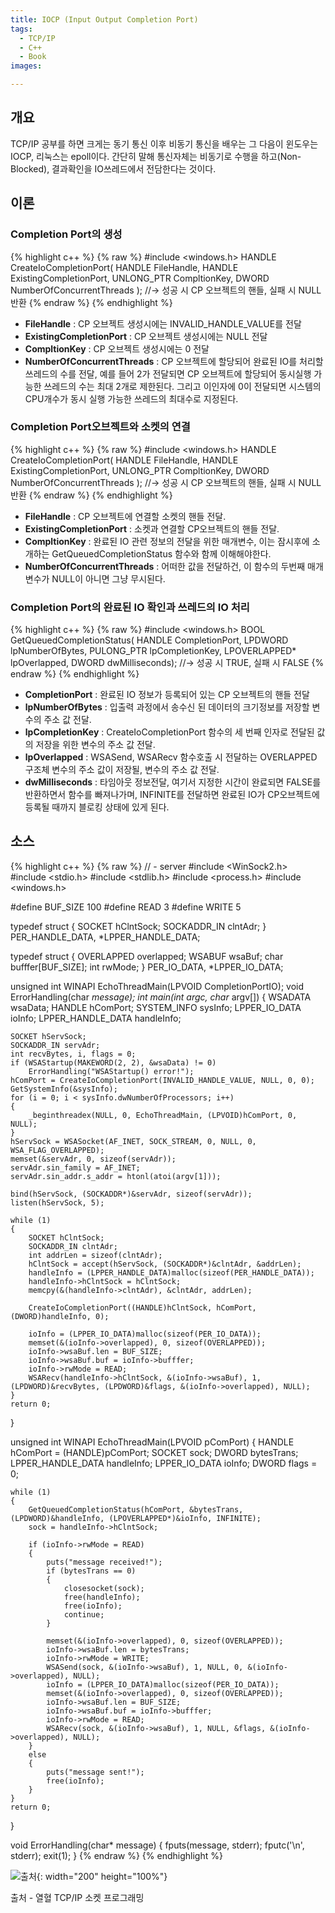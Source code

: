 ```yaml
---
title: IOCP (Input Output Completion Port) 
tags:
  - TCP/IP
  - C++
  - Book
images:

---
```


## 개요

  TCP/IP 공부를 하면 크게는 동기 통신 이후 비동기 통신을 배우는 그 다음이 윈도우는 IOCP, 리눅스는 epoll이다.
  간단히 말해 통신자체는 비동기로 수행을 하고(Non-Blocked), 결과확인을 IO쓰레드에서 전담한다는 것이다.
<!--more-->

## 이론

### Completion Port의 생성

{% highlight c++ %}
    {% raw %}
 #include <windows.h>
 HANDLE CreateIoCompletionPort( HANDLE FileHandle, HANDLE ExistingCompletionPort, UNLONG_PTR CompltionKey, DWORD NumberOfConcurrentThreads );
//-> 성공 시 CP 오브젝트의 핸들, 실패 시 NULL 반환
    {% endraw %}
{% endhighlight %}

 - **FileHandle**                 : CP 오브젝트 생성시에는 INVALID_HANDLE_VALUE를 전달
 - **ExistingCompletionPort**     : CP 오브젝트 생성시에는 NULL 전달
 - **CompltionKey**               : CP 오브젝트 생성시에는 0 전달
 - **NumberOfConcurrentThreads**  : CP 오브젝트에 할당되어 완료된 IO를 처리할 쓰레드의 수를 전달, 예를 들어 2가 전달되면 CP 오브젝트에 할당되어 동시실행 가능한 쓰레드의 수는 최대 2개로 제한된다. 그리고 이인자에 0이 전달되면 시스템의 CPU개수가 동시 실행 가능한 쓰레드의 최대수로 지정된다.


### Completion Port오브젝트와 소켓의 연결

{% highlight c++ %}
    {% raw %}
 #include <windows.h>
 HANDLE CreateIoCompletionPort( HANDLE FileHandle, HANDLE ExistingCompletionPort, UNLONG_PTR CompltionKey, DWORD NumberOfConcurrentThreads );
//-> 성공 시 CP 오브젝트의 핸들, 실패 시 NULL 반환
    {% endraw %}
{% endhighlight %}

 - **FileHandle**                   : CP 오브젝트에 연결할 소켓의 핸들 전달.
 - **ExistingCompletionPort**		: 소켓과 연결할 CP오브젝트의 핸들 전달.
 - **CompltionKey**			        : 완료된 IO 관련 정보의 전달을 위한 매개변수, 이는 잠시후에 소개하는 GetQueuedCompletionStatus 함수와 함께 이해해야한다.
 - **NumberOfConcurrentThreads**	: 어떠한 값을 전달하건, 이 함수의 두번째 매개변수가 NULL이 아니면 그냥 무시된다.


### Completion Port의 완료된 IO 확인과 쓰레드의 IO 처리

{% highlight c++ %}
    {% raw %}
 #include <windows.h>
 BOOL GetQueuedCompletionStatus( HANDLE CompletionPort, LPDWORD lpNumberOfBytes, PULONG_PTR lpCompletionKey, LPOVERLAPPED* lpOverlapped, DWORD dwMilliseconds);
//-> 성공 시 TRUE, 실패 시 FALSE
   {% endraw %}
{% endhighlight %}

 - **CompletionPort**	: 완료된 IO 정보가 등록되어 있는 CP 오브젝트의 핸들 전달
 - **lpNumberOfBytes**	: 입출력 과정에서 송수신 된 데이터의 크기정보를 저장할 변수의 주소 값 전달.
 - **lpCompletionKey**	: CreateIoCompletionPort 함수의 세 번째 인자로 전달된 값의 저장을 위한 변수의 주소 값 전달.
 - **lpOverlapped**		: WSASend, WSARecv 함수호출 시 전달하는 OVERLAPPED 구조체 변수의 주소 값이 저장될, 변수의 주소 값 전달.
 - **dwMilliseconds**	: 타임아웃 정보전달, 여기서 지정한 시간이 완료되면 FALSE를 반환하면서 함수를 빠져나가며, INFINITE를 전달하면 완료된 IO가 CP오브젝트에 등록될 때까지 블로킹 상태에 있게 된다.

## 소스

{% highlight c++ %}
    {% raw %}
// - server
#include <WinSock2.h>
#include <stdio.h>
#include <stdlib.h>
#include <process.h>
#include <windows.h>

#define  BUF_SIZE 100
#define READ 3
#define WRITE 5

typedef struct
{
	SOCKET hClntSock;
	SOCKADDR_IN clntAdr;
} PER_HANDLE_DATA, *LPPER_HANDLE_DATA;

typedef struct 
{
	OVERLAPPED overlapped;
	WSABUF wsaBuf;
	char bufffer[BUF_SIZE];
	int rwMode;
} PER_IO_DATA, *LPPER_IO_DATA;

unsigned int WINAPI EchoThreadMain(LPVOID CompletionPortIO);
void ErrorHandling(char *message);
int main(int argc, char* argv[])
{
	WSADATA wsaData;
	HANDLE hComPort;
	SYSTEM_INFO sysInfo;
	LPPER_IO_DATA ioInfo;
	LPPER_HANDLE_DATA handleInfo;

	SOCKET hServSock;
	SOCKADDR_IN servAdr;
	int recvBytes, i, flags = 0;
	if (WSAStartup(MAKEWORD(2, 2), &wsaData) != 0)
		ErrorHandling("WSAStartup() error!");
	hComPort = CreateIoCompletionPort(INVALID_HANDLE_VALUE, NULL, 0, 0);
	GetSystemInfo(&sysInfo);
	for (i = 0; i < sysInfo.dwNumberOfProcessors; i++)
	{
		_beginthreadex(NULL, 0, EchoThreadMain, (LPVOID)hComPort, 0, NULL);
	}
	hServSock = WSASocket(AF_INET, SOCK_STREAM, 0, NULL, 0, WSA_FLAG_OVERLAPPED);
	memset(&servAdr, 0, sizeof(servAdr));
	servAdr.sin_family = AF_INET;
	servAdr.sin_addr.s_addr = htonl(atoi(argv[1]));

	bind(hServSock, (SOCKADDR*)&servAdr, sizeof(servAdr));
	listen(hServSock, 5);

	while (1)
	{
		SOCKET hClntSock;
		SOCKADDR_IN clntAdr;
		int addrLen = sizeof(clntAdr);
		hClntSock = accept(hServSock, (SOCKADDR*)&clntAdr, &addrLen);
		handleInfo = (LPPER_HANDLE_DATA)malloc(sizeof(PER_HANDLE_DATA));
		handleInfo->hClntSock = hClntSock;
		memcpy(&(handleInfo->clntAdr), &clntAdr, addrLen);

		CreateIoCompletionPort((HANDLE)hClntSock, hComPort, (DWORD)handleInfo, 0);

		ioInfo = (LPPER_IO_DATA)malloc(sizeof(PER_IO_DATA));
		memset(&(ioInfo->overlapped), 0, sizeof(OVERLAPPED));
		ioInfo->wsaBuf.len = BUF_SIZE;
		ioInfo->wsaBuf.buf = ioInfo->bufffer;
		ioInfo->rwMode = READ;
		WSARecv(handleInfo->hClntSock, &(ioInfo->wsaBuf), 1, (LPDWORD)&recvBytes, (LPDWORD)&flags, &(ioInfo->overlapped), NULL);
	}
	return 0;
}

unsigned int WINAPI EchoThreadMain(LPVOID pComPort)
{
	HANDLE hComPort = (HANDLE)pComPort;
	SOCKET sock;
	DWORD bytesTrans;
	LPPER_HANDLE_DATA handleInfo;
	LPPER_IO_DATA ioInfo;
	DWORD flags = 0;

	while (1)
	{
		GetQueuedCompletionStatus(hComPort, &bytesTrans, (LPDWORD)&handleInfo, (LPOVERLAPPED*)&ioInfo, INFINITE);
		sock = handleInfo->hClntSock;

		if (ioInfo->rwMode = READ)
		{
			puts("message received!");
			if (bytesTrans == 0)
			{
				closesocket(sock);
				free(handleInfo);
				free(ioInfo);
				continue;
			}

			memset(&(ioInfo->overlapped), 0, sizeof(OVERLAPPED));
			ioInfo->wsaBuf.len = bytesTrans;
			ioInfo->rwMode = WRITE;
			WSASend(sock, &(ioInfo->wsaBuf), 1, NULL, 0, &(ioInfo->overlapped), NULL);
			ioInfo = (LPPER_IO_DATA)malloc(sizeof(PER_IO_DATA));
			memset(&(ioInfo->overlapped), 0, sizeof(OVERLAPPED));
			ioInfo->wsaBuf.len = BUF_SIZE;
			ioInfo->wsaBuf.buf = ioInfo->bufffer;
			ioInfo->rwMode = READ;
			WSARecv(sock, &(ioInfo->wsaBuf), 1, NULL, &flags, &(ioInfo->overlapped), NULL);
		}
		else
		{
			puts("message sent!");
			free(ioInfo);
		}
	}
	return 0;
}

void ErrorHandling(char* message)
{
	fputs(message, stderr);
	fputc('\n', stderr);
	exit(1);
}
   {% endraw %}
{% endhighlight %}

![출처](/img/post/IOCP.jpg){: width="200" height="100%"}

출처 - 열혈 TCP/IP 소켓 프로그래밍